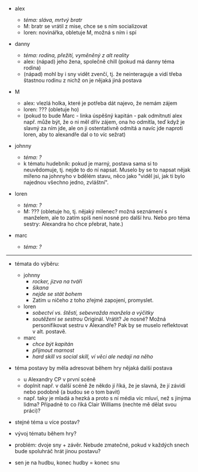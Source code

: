 - alex
    - _téma: sláva, mrtvý bratr_
    - M: bratr se vrátil z mise, chce se s ním socializovat
    - loren: novinářka, obletuje M, možná s ním i spí

- danny
    - _téma: rodina, přežití, vyměněný z alt reality_
    - alex: (nápad) jeho žena, společně chill (pokud má danny téma rodina)
    - (nápad) mohl by i sny vidět zvenčí, tj. že neinteraguje a vidí třeba štastnou rodinu z nichž on je nějaká jiná postava

- M
    - alex: vlezlá holka, které je potřeba dát najevo, že nemám zájem
    - loren: ??? (obletuje ho)
    - (pokud to bude Marc - linka úspěšný kapitán - pak odmítnutí alex např. může být, že o ni měl dřív zájem, ona ho odmítla, teď když je slavný za ním jde, ale on ji ostentativně odmítá a navíc jde naproti loren, aby to alexandře dal o to víc sežrat)

- johnny
    - _téma: ?_
    - k tématu hudebník: pokud je marný, postava sama si to neuvědomuje, tj. nejde to do ní napsat. Muselo by se to napsat nějak mířeno na johnnyho v bdělém stavu, něco jako "viděl jsi, jak ti bylo najednou všechno jedno, zvláštní".
- loren
    - _téma: ?_
    - M: ??? (obletuje ho, tj. nějaký milenec? možná seznámení s manželem, ale to zatím spíš není nosné pro další hru. Nebo pro téma sestry: Alexandra ho chce přebrat, hate.)

- marc
    - _téma: ?_

---

- témata do výběru:
    - johnny
        - _rocker, jizva na tváři_
        - _šikana_
        - _nejde se stát bohem_
        - Zatím u ničeho z toho zřejmé zapojení, promyslet.
    - loren
        - _sobectví vs. štěstí, sebevražda manžela a výčitky_
        - _soutěžení se sestrou_ Originál. Vrátit? Je nosné? Možná personifikovat sestru v Alexandře? Pak by se muselo reflektovat v alt. postavě.
    - marc
        - _chce být kapitán_
        - _přijmout marnost_
        - _hard skill vs social skill, ví věci ale nedají na něho_

- téma postavy by měla adresovat během hry nějaká další postava
    - u Alexandry CP v první scéně
    - doplnit např. v další scéně že někdo jí říká, že je slavná, že jí závidí nebo podobně (a budou se o tom bavit)
    - např. taky je mladá a hezká a proto s ní média víc mluví, než s jinýma lidma? Případně to co říká Clair Williams (nechte mě dělat svou práci)?
- stejné téma u více postav?
- vývoj tématu během hry?
- problém: dvoje sny + závěr. Nebude zmatečné, pokud v každých snech bude spoluhráč hrát jinou postavu?
- sen je na hudbu, konec hudby = konec snu
